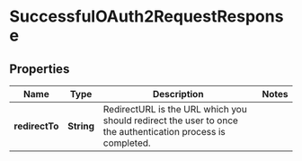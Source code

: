

# SuccessfulOAuth2RequestResponse


## Properties

Name | Type | Description | Notes
------------ | ------------- | ------------- | -------------
**redirectTo** | **String** | RedirectURL is the URL which you should redirect the user to once the authentication process is completed. | 



